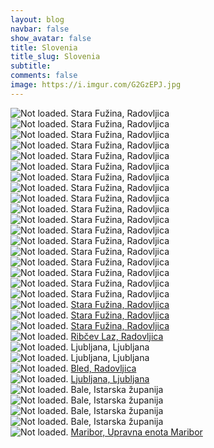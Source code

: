 ```yaml
---
layout: blog
navbar: false
show_avatar: false
title: Slovenia
title_slug: Slovenia
subtitle: 
comments: false
image: https://i.imgur.com/G2GzEPJ.jpg
---
```


<div class="img-container">
  <img src="https://i.imgur.com/m75o3T1.jpg" alt="Not loaded." class="center-block">
  <a  target="_blank">
    <span class="img-caption-corner" style="display: inline;">Stara Fužina, Radovljica</span>
  </a>  
</div> 


<div class="img-container">
  <img src="https://i.imgur.com/R4Gz2v1.jpg" alt="Not loaded." class="center-block">
  <a  target="_blank">
    <span class="img-caption-corner" style="display: inline;">Stara Fužina, Radovljica</span>
  </a>  
</div> 


<div class="img-container">
  <img src="https://i.imgur.com/pQJI0Ne.jpg" alt="Not loaded." class="center-block">
  <a  target="_blank">
    <span class="img-caption-corner" style="display: inline;">Stara Fužina, Radovljica</span>
  </a>  
</div> 


<div class="img-container">
  <img src="https://i.imgur.com/3U4Vx8n.jpg" alt="Not loaded." class="center-block">
  <a  target="_blank">
    <span class="img-caption-corner" style="display: inline;">Stara Fužina, Radovljica</span>
  </a>  
</div> 


<div class="img-container">
  <img src="https://i.imgur.com/G2GzEPJ.jpg" alt="Not loaded." class="center-block">
  <a  target="_blank">
    <span class="img-caption-corner" style="display: inline;">Stara Fužina, Radovljica</span>
  </a>  
</div> 


<div class="img-container">
  <img src="https://i.imgur.com/OZ9aqd2.jpg" alt="Not loaded." class="center-block">
  <a  target="_blank">
    <span class="img-caption-corner" style="display: inline;">Stara Fužina, Radovljica</span>
  </a>  
</div> 


<div class="img-container">
  <img src="https://i.imgur.com/DMjomYO.jpg" alt="Not loaded." class="center-block">
  <a  target="_blank">
    <span class="img-caption-corner" style="display: inline;">Stara Fužina, Radovljica</span>
  </a>  
</div> 


<div class="img-container">
  <img src="https://i.imgur.com/56jvNq8.jpg" alt="Not loaded." class="center-block">
  <a  target="_blank">
    <span class="img-caption-corner" style="display: inline;">Stara Fužina, Radovljica</span>
  </a>  
</div> 


<div class="img-container">
  <img src="https://i.imgur.com/p3uqUzn.jpg" alt="Not loaded." class="center-block">
  <a  target="_blank">
    <span class="img-caption-corner" style="display: inline;">Stara Fužina, Radovljica</span>
  </a>  
</div> 


<div class="img-container">
  <img src="https://i.imgur.com/hWhEaaL.jpg" alt="Not loaded." class="center-block">
  <a  target="_blank">
    <span class="img-caption-corner" style="display: inline;">Stara Fužina, Radovljica</span>
  </a>  
</div> 


<div class="img-container">
  <img src="https://i.imgur.com/mYgupNO.jpg" alt="Not loaded." class="center-block">
  <a  target="_blank">
    <span class="img-caption-corner" style="display: inline;">Stara Fužina, Radovljica</span>
  </a>  
</div> 


<div class="img-container">
  <img src="https://i.imgur.com/yRoU34L.jpg" alt="Not loaded." class="center-block">
  <a  target="_blank">
    <span class="img-caption-corner" style="display: inline;">Stara Fužina, Radovljica</span>
  </a>  
</div> 


<div class="img-container">
  <img src="https://i.imgur.com/klHt1FI.jpg" alt="Not loaded." class="center-block">
  <a  target="_blank">
    <span class="img-caption-corner" style="display: inline;">Stara Fužina, Radovljica</span>
  </a>  
</div> 


<div class="img-container">
  <img src="https://i.imgur.com/YL9lt9v.jpg" alt="Not loaded." class="center-block">
  <a  target="_blank">
    <span class="img-caption-corner" style="display: inline;">Stara Fužina, Radovljica</span>
  </a>  
</div> 


<div class="img-container">
  <img src="https://i.imgur.com/zvzbRBr.jpg" alt="Not loaded." class="center-block">
  <a  target="_blank">
    <span class="img-caption-corner" style="display: inline;">Stara Fužina, Radovljica</span>
  </a>  
</div> 


<div class="img-container">
  <img src="https://i.imgur.com/S8ENIqb.jpg" alt="Not loaded." class="center-block">
  <a  target="_blank">
    <span class="img-caption-corner" style="display: inline;">Stara Fužina, Radovljica</span>
  </a>  
</div> 


<div class="img-container">
  <img src="https://i.imgur.com/xi3g7u2.jpg" alt="Not loaded." class="center-block">
  <a  target="_blank">
    <span class="img-caption-corner" style="display: inline;">Stara Fužina, Radovljica</span>
  </a>  
</div> 


<div class="img-container">
  <img src="https://i.imgur.com/n8Tu3lq.jpg" alt="Not loaded." class="center-block">
  <a  target="_blank">
    <span class="img-caption-corner" style="display: inline;">Stara Fužina, Radovljica</span>
  </a>  
</div> 


<div class="img-container">
  <img src="https://i.imgur.com/H69pJlE.jpg" alt="Not loaded." class="center-block">
  <a href="https://www.google.com/maps/search/?api=1&query=46.3203306,13.8852861" target="_blank">
    <span class="img-caption-corner" style="display: inline;">Stara Fužina, Radovljica</span>
  </a>  
</div> 


<div class="img-container">
  <img src="https://i.imgur.com/GlWGHcu.jpg" alt="Not loaded." class="center-block">
  <a href="https://www.google.com/maps/search/?api=1&query=46.3304444,13.8757333" target="_blank">
    <span class="img-caption-corner" style="display: inline;">Stara Fužina, Radovljica</span>
  </a>  
</div> 


<div class="img-container">
  <img src="https://i.imgur.com/0EwVVjM.jpg" alt="Not loaded." class="center-block">
  <a href="https://www.google.com/maps/search/?api=1&query=46.3016194,13.8855361" target="_blank">
    <span class="img-caption-corner" style="display: inline;">Stara Fužina, Radovljica</span>
  </a>  
</div> 


<div class="img-container">
  <img src="https://i.imgur.com/Ifh69MN.jpg" alt="Not loaded." class="center-block">
  <a href="https://www.google.com/maps/search/?api=1&query=46.2773694,13.8843333" target="_blank">
    <span class="img-caption-corner" style="display: inline;">Ribčev Laz, Radovljica</span>
  </a>  
</div> 


<div class="img-container">
  <img src="https://i.imgur.com/U5RNYPG.jpg" alt="Not loaded." class="center-block">
  <a  target="_blank">
    <span class="img-caption-corner" style="display: inline;">Ljubljana, Ljubljana</span>
  </a>  
</div> 


<div class="img-container">
  <img src="https://i.imgur.com/tlFeycv.jpg" alt="Not loaded." class="center-block">
  <a  target="_blank">
    <span class="img-caption-corner" style="display: inline;">Ljubljana, Ljubljana</span>
  </a>  
</div> 


<div class="img-container">
  <img src="https://i.imgur.com/TLIxQr1.jpg" alt="Not loaded." class="center-block">
  <a href="https://www.google.com/maps/search/?api=1&query=46.3702083,14.1243333" target="_blank">
    <span class="img-caption-corner" style="display: inline;">Bled, Radovljica</span>
  </a>  
</div> 


<div class="img-container">
  <img src="https://i.imgur.com/y7eCvIV.jpg" alt="Not loaded." class="center-block">
  <a href="https://www.google.com/maps/search/?api=1&query=46.0518750,14.5084722" target="_blank">
    <span class="img-caption-corner" style="display: inline;">Ljubljana, Ljubljana</span>
  </a>  
</div> 


<div class="img-container">
  <img src="https://i.imgur.com/NhOnNVJ.jpg" alt="Not loaded." class="center-block">
  <a  target="_blank">
    <span class="img-caption-corner" style="display: inline;">Bale, Istarska županija</span>
  </a>  
</div> 


<div class="img-container">
  <img src="https://i.imgur.com/x6HOgNb.jpg" alt="Not loaded." class="center-block">
  <a  target="_blank">
    <span class="img-caption-corner" style="display: inline;">Bale, Istarska županija</span>
  </a>  
</div> 


<div class="img-container">
  <img src="https://i.imgur.com/cJjJmll.jpg" alt="Not loaded." class="center-block">
  <a  target="_blank">
    <span class="img-caption-corner" style="display: inline;">Bale, Istarska županija</span>
  </a>  
</div> 


<div class="img-container">
  <img src="https://i.imgur.com/c73SML8.jpg" alt="Not loaded." class="center-block">
  <a  target="_blank">
    <span class="img-caption-corner" style="display: inline;">Bale, Istarska županija</span>
  </a>  
</div> 


<div class="img-container">
  <img src="https://i.imgur.com/5ZWcJuw.jpg" alt="Not loaded." class="center-block">
  <a href="https://www.google.com/maps/search/?api=1&query=46.5580889,15.6449694" target="_blank">
    <span class="img-caption-corner" style="display: inline;">Maribor, Upravna enota Maribor</span>
  </a>  
</div> 

